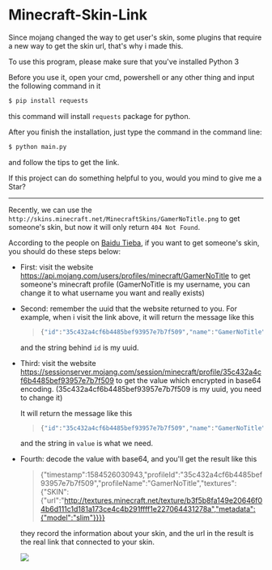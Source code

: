 # Minecraft-Skin-Link

Since mojang changed the way to get user's skin, some plugins that require a new way to get the skin url, that's why i made this.

To use this program, please make sure that you've installed Python 3

Before you use it, open your cmd, powershell or any other thing and input the following command in it

```bash
$ pip install requests
```

this command will install ``requests`` package for python.

After you finish the installation, just type the command in the command line:

```bash
$ python main.py
```

and follow the tips to get the link.

If this project can do something helpful to you, would you mind to give me a Star?

---

Recently, we can use the ``http://skins.minecraft.net/MinecraftSkins/GamerNoTitle.png`` to get someone's skin, but now it will only return ``404 Not Found``.

According to the people on [Baidu Tieba](https://tieba.baidu.com/p/5843933209?red_tag=2201893003), if you want to get someone's skin, you should do these steps below:

- First: visit the website https://api.mojang.com/users/profiles/minecraft/GamerNoTitle to get someone's minecraft profile (GamerNoTitle is my username, you can change it to what username you want and really exists)

- Second: remember the uuid that the website returned to you. For example, when i visit the link above, it will return the message like this

  >```javascript
  >{"id":"35c432a4cf6b4485bef93957e7b7f509","name":"GamerNoTitle"}
  >```
  and the string behind ``id`` is my uuid.
  
- Third: visit the website https://sessionserver.mojang.com/session/minecraft/profile/35c432a4cf6b4485bef93957e7b7f509 to get the value which encrypted in base64 encoding. (35c432a4cf6b4485bef93957e7b7f509 is my uuid, you need to change it)

  It will return the message like this

  > ```javascript
  > {"id":"35c432a4cf6b4485bef93957e7b7f509","name":"GamerNoTitle","properties":[{"name":"textures","value":"eyJ0aW1lc3RhbXAiOjE1ODQ1MjUyNDM4ODUsInByb2ZpbGVJZCI6IjM1YzQzMmE0Y2Y2YjQ0ODViZWY5Mzk1N2U3YjdmNTA5IiwicHJvZmlsZU5hbWUiOiJHYW1lck5vVGl0bGUiLCJ0ZXh0dXJlcyI6eyJTS0lOIjp7InVybCI6Imh0dHA6Ly90ZXh0dXJlcy5taW5lY3JhZnQubmV0L3RleHR1cmUvYjNmNWI4ZmExNDllMjA2NDZmMDRiNmQxMTFjMWQxODFhMTczY2U0YzRiMjkxZmZmZjFlMjI3MDY0NDMxMjc4YSIsIm1ldGFkYXRhIjp7Im1vZGVsIjoic2xpbSJ9fX19"}]}
  > ```

  and the string in ``value`` is what we need.
  
- Fourth: decode the value with base64, and you'll get the result like this

  > {"timestamp":1584526030943,"profileId":"35c432a4cf6b4485bef93957e7b7f509","profileName":"GamerNoTitle","textures":{"SKIN":{"url":"http://textures.minecraft.net/texture/b3f5b8fa149e20646f04b6d111c1d181a173ce4c4b291ffff1e227064431278a","metadata":{"model":"slim"}}}}

  they record the information about your skin, and the url in the result is the real link that connected to your skin.

  ![](http://textures.minecraft.net/texture/b3f5b8fa149e20646f04b6d111c1d181a173ce4c4b291ffff1e227064431278a)

